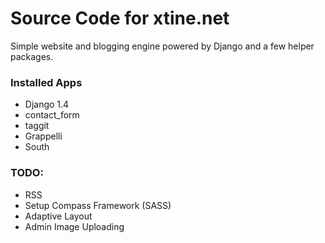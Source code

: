 # Source Code for xtine.net #

Simple website and blogging engine powered by Django and a few helper packages.

### Installed Apps ###
* Django 1.4
* contact_form
* taggit
* Grappelli
* South

### TODO: ###
* RSS
* Setup Compass Framework (SASS)
* Adaptive Layout
* Admin Image Uploading
